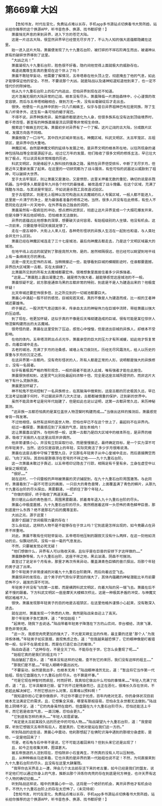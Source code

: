 # 第669章 大凶
        【告知书友，时代在变化，免费站点难以长存，手机app多书源站点切换看书大势所趋，站长给你推荐的这个换源APP，听书音色多、换源、找书都好使！】
       萧晨悄无声息的来到异界，进入下方的苍茫大陆。
       这是一片远古大陆，很显然异界早已经营无尽岁月了，不认为人知的强大底蕴都隐藏在这里。
       始一进入这片大陆，萧晨便发现了九十九重石台阶，被打碎的不祥石阶再生而出，被诸神从原有的破碎世界移到了这里。
       “大凶之兆！”
       萧晨凝视九十九重石台阶，脸色很不好看，隐约间他觉得上面就极大的威胁存在。
       难道说魔尊生影真的重现在这个世上了吗？
       萧晨不敢轻举妄动，他需要了解情况，五帝塔悬在他头顶上空，彻底掩去了他的气息，如此才能够保证他的安全。不然，不要说那个大凶，就是陆战以及诸神知道知道他到来了，也一定不惜代价的除掉他。
       他从九十九重石台阶上的石门内逃出，恐怕异界到现在还不知道。
       这片浩瀚无垠的大陆异常的辽阔，根本没有尽头，萧晨降临一片原始森林中，小心谨慎的改变容貌，而后与五帝塔相融相合，做到万无一失，没有丝毫破绽后才走出去。
       很快，他便在一片丛林中抓到一只八爪蜘蛛王，似乎与昔日异界祖神巴布拉是同族，除了生有八杆骨矛外，还生有一条可怕的蝎子尾巴。
       不得不说，异界种族奇异，虽然最终都是进化为人身，但很多族系在没有达到顶级境界时，都千奇百怪，甚至有的种族直接是流云阴雾等非常规生命体。
       搜索这个蜘蛛王的忆海，萧晨初步对异界有了一个了解。这片辽阔的古大陆，分成数片区域，发展方向各不同相。
       萧晨倒吸了一口冷气，其中四大区域非常出名，神魔区域、科武文明区、太古牢笼区、古祖禁区，是异界中四大重地。
       神魔区域，自然是神魔文明的延续与发展之地，是异界文明的根本所在地，以往所现身的诸神包括陆战等全部是源起于此。经过亿万年的发展，他们吸收了很多文明的修炼玄法，早已壮大到了极点，可以说具有非常辉煌的历史。
       科武文明区，则是缘起于人族科技的强身之路，虽然在异界倍受排斥，中断了无尽岁月，但是近年又重新发展了起来。在这里的一切研究都为了战斗服务，有些可怕的武器足以威胁到了祖神，可以破碎大世界。
       至于太古牢笼区，则让萧晨又是激动，又是愤怒，这里关押着无数的重犯，确切的说是杀戮机器。当中很多人都是昔年九州各个时代的最强者，被改造成了战斗傀儡。在这个区域，充满了残酷与冷血，与其说是牢笼区，不如说是杀戮工具改造试验区。
       至于古祖禁区，则是无上祖神以及可构造出太古魔城的石人专属区域，一般人都不能进入，这里是一片清宁的净土，是为最强者准备的修炼之地。当然，很多人并没有在此修炼，有些人不愿同处在这样一片天地中，在外界有自己独自的洞府。
       萧晨虽然有一股疯狂的冲动，想点燃科武禁区，彻底让这片异界变成一个大烟花爆发开来，但是冷静下来后他却明白，恐怕根本无法做到，
       异界的底蕴远比他想象的深厚，想要破灭谈何容易，有始祖级别的人坐镇，他没有机会。这一次前来，只要能够寻回天痕就足够了。
       走在一座古城中，大街上人来人往，各种奇形怪状的异族人生活在一起到也和谐，与人类社会并无什么区别。
       萧晨已经在神魔区域连走了三十七座城池，最后向神魔古都走去，乃是这个文明区域最大的城池。
       在地平线上远远的就望到了那座庞然大物，是的，居然相隔很远，但已经可以眺望到地平线上有一条绵绵无尽的黑线。
       这是一座无比宏伟的古城，当稍微接近一些，能够看到巨城的模糊影迹时，任谁都要震撼，异界四大区域第一古都，实在太磅礴了。
       比萧晨所见到的所有太古魔城都要宏伟，很难想象里面居住着多少异族强者。
       “这是……”萧晨脸上露出凝重之色，越是修为强大者，越能够感觉这座城池的不一般。
       萧晨惊疑不定，前方那座通体乌黑的古都非常的特别，到底是不是人为建造出来的？他极度怀疑！
       比天帝城还要宏伟很多倍，比之所见到的一切城池都要巨大。
       萧晨心中涌起一股不好的感觉，巨城宛若天成，真的不像是人为建造而成，比一般的王者神城还要雄伟。
       终于接近，一股洪荒气息迎面扑来，传承自太古的神秘伟力在巨城中流转，带给萧晨以强大的压迫感。
       到了现在，他更加怀疑，这似乎真的不像是后天堆砌建造成的巨城，很有可能是某位惊世人物涅槃构建而出的太古魔城。
       很奇怪的是，萧晨在这里受到了压迫，感觉心中惶惶，但是进出巨城的异族人，却根本不受影响。
       在他的体内，五帝塔流转出点点光华，萧晨承受的巨大的压力才有所减缓，如此他才恢复常态，向着巨城中走去。
       古老的城池，充满了岁月的沧桑感，城墙上有刀痕剑孔，历经无尽风霜洗礼，给人以历史的厚重与岁月的沉淀之感。
       在这异界第一古都内，没有奇形怪状的人，所有人都是正常的人形，说明都是强大的异族修士，没有一名弱者。
       似乎有着极其严格的等阶观念，一般的弱者不能进入此城，唯有强者才能在此居住。
       萧晨很快感知到，这里灵气比别处最起码浓郁十倍，完全是这座古城所提供的，而非这片大地下有什么灵脉所致。
       萧晨更加怀疑了。
       神不知鬼不觉间控制了一名异族修士，在其脑海中搜索到，这座古都的历史极其久远，早已无法考证始建于何时，不过据说异界几次大迁徙，古都都被慎重的保护，迁到新的世界中。
       虽然不能具体考证是何年代始建了，但是如此也足以证明，这第一古都异常久远，来历神秘莫测。
       “这异族一古都恐怕真的是某位盖世人物涅槃时构建而成……”当做出这样的推测后，萧晨感觉脊背一阵发寒。
       不过他相信，纵然有这样的盖世人物，恐怕也早已不在这个世上了，最起码不在异界内。
       经过一番探查，萧晨感应到了天痕的气息，就在本城内！
       这让萧晨喜出望外，与他料想一般，这第一古都乃是四大区域中的根本所在，是异界的根源，吸收了天痕的人在这里出现并非偶然。
       他非常谨慎小心，并没有立刻采取行动，而是慢慢接近，最终确定目标，是一个实力深不可的年轻男子。当然，这仅仅是容貌上的年轻，实际究竟活了多少岁月很难说清。
       萧晨在这座古都中守候了整整九日，才见那名年轻男子从中心皇城中走出，而后直接腾空而起，飞向了天际。其目标是那悬浮在苍穹的不祥之地————九十九重石台阶。
       这一次萧晨未敢过于靠近，以五帝塔印记隐去了行踪，相隔足有千里有余，立身在虚空中以破妄之眼观望。
       “很好……”
       就在这时，一个闷雷般的声响被萧晨的灵识捕捉到，在九十九重石台阶周围激荡。与此同时，萧晨看到了一副不可思议的画面，一只巨大的青色兽臂，上面覆盖满了青色的鳞片，从那九十九重石台阶的尽头探出，黑雾翻涌，一把抓住了那个年轻人。
       “你做的很好，终于吸收了两道天痕……”
       那只堪比山岳的青色兽爪，周围黑雾翻涌，抓着青年退入九十九重石台阶的尽头。
       萧晨心中极度震撼，九十九重石台阶的尽头，竟然栖居着这样一头恐怖的青色鳞甲巨兽，那到底是什么东西？绝不是那石门后的魔尊圣影。
       大凶之兆，源于这里！
       是那个超越了世间极限力量的存在！
       怎么会如此，这样的人物不是不能够存在于世上吗？它到底是怎样出现的，如今竟霸占在异界不祥重地。
       对此，萧晨不敢有任何轻举妄动，五帝塔将他压制的跟寂灭没有什么两样，在这一刻他如流动的云，似飘动的风，没有一丝一毫的气息发出。
       不然，只要被发觉必死无疑！
       “他们想做什么，异界有人可以吸收天痕，且似乎是在巨兽的安排下才这样做的……”
       萧晨静静等候，九十九重石台阶，这座不祥之地，黑云汹涌，阴森不可揣测。
       直至过了足足半个月有余，那里才再次传来异动，覆盖满青色巨鳞的兽爪探出，将那个年轻的男子送了出来。
       那个年轻男子非常虔诚的对着九十九重石台阶跪拜，而后向着远空飞去。
       萧晨惊异的发现在，这个男子的气势似乎更加的强大了，其体内蕴藏的神秘潜能比半月前要恐怖不少，越发的深不可测。
       年轻男子并没有飞向第一古都，而是横跨科武文明区，向着大陆的另一端飞去。萧晨在后不紧不慢的跟着。下方科武文明区一座座摩天大楼鳞次栉比，这是一种极其矛盾的冲突，与神魔文明区格格不入。
       很快，萧晨发现那年轻男子的目的地是古祖禁区，在这里他格外谨慎小心起来，没有敢深入进去。
       就在这时，萧晨发现一个熟悉的人物，竟然是陆战亲自迎上了高天。
       那个年轻男子急忙跪拜，道：“参加始祖！”
       “起来吧，随我下去说话。”陆战带着年轻男子降落在下方的山峦间，亭台楼给，流泉飞瀑，景色非常优美。
       “这一次，我感觉肉壳更加的强大了，不光是天碑玄法的作用，最主要的还是‘那个人’为我淬炼体魄。”年轻男子如实禀报，面现焦虑之色，道：“但我越来越恐惧了，它的眼神像是盯着猎物一般，似乎不在是成全我，而是在打造它自己的躯体。”
       陆战自语道：“这种存在，不是全灭了吗，不能存在于世，它怎么会重现了呢……”
       “始祖它真的是我们的祖主吗？”
       陆战皱起了眉头，道：“根本没有这样的记载，查不到它的来历，我们没有这样的祖主……”
       “那我们是不是……”年轻人眼睛中露出凶光。
       “不要妄动，纵然是我出手，也根本无用！”陆战眼神凌厉无比，道：“暂且将它当作第一代始祖，现在它盘踞在九十九重石台阶尽头，也不算是坏事。”
       “可是它现在神智时而疯狂，时而好转，我真怕它做出什么可怕的事情来……”年轻人充满了忧虑，道：“且，它半具躯体已毁，留下的不过是残身而已，且正在恶化，很难长久存在世间，不若趁此解决掉它，不然它想出什么对策，后果难以预料啊！”
       “我知道你担心它拿你做鼎炉，不过你不要过于忧虑，百年内绝对无恙，你的身体状况目前根本无法满足它的需求。且，它想集全天痕，哪里有那般容易，恐怕永生永世都无法做到。”陆战脸上阴晴不定，道：“它的肉身虽然在腐朽，但盘踞在九十九重石台阶尽头，恐怕还能活上千年，而它若是收敛气息，一直沉睡，恐怕会更久。”
       “它到底有怎样的来头……”年轻人双眉紧皱。
       “肯定是太古前某段久远的历史中的可怕人物……”陆战凝望九十九重石台阶，道：“我曾窥探，听到它想毁灭五帝所有后人，若是真的，它绝对是站在我们这一方的。”
       听到陆战的这些话，萧晨心中震动，他刹那想起了在佛陀识海中遇到的那缕分身虚影，是他，一定是他回来了！
       可是，老石龟与石中帝不是说，它不可能活着回来吗？但到头来它还是出现了！
       且，如今正在收集天碑，图谋甚大。
       被五帝放逐的人活到现在，恐怕除非小石皇再生，不然真的没有人可以压制他。
       且，从种种蛛丝马迹来看，它也许真的是异界的第一代始祖也说不定！不然，为何直接来到九十九重石台阶的尽头，且没有在这里大肆屠戮。
       “我带你去天界走上一遭，拜会几个太古前存活下来的老古董，如今已经是我们的盟友，说不定他们可以通过你身上的气息，推断出那个淬炼你肉壳的存在到底是何方神圣，也许天界有这个人物的确切记载……”
       听到陆战这样说，暗中的萧晨心中一动，这将是一个绝好的机会，离开异界他才有机会动手，不然九十九重石台阶上的存在太恐怖了。（未完待续）
       【告知书友，时代在变化，免费站点难以长存，手机app多书源站点切换看书大势所趋，站长给你推荐的这个换源APP，听书音色多、换源、找书都好使！】